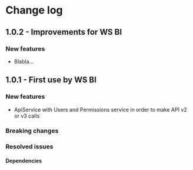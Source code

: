 # Change log

## 1.0.2 - Improvements for WS BI

### New features
 - Blabla...

## 1.0.1 - First use by  WS BI

### New features
 - ApiService with Users and Permissions service in order to make API v2 or v3 calls

### Breaking changes

### Resolved issues

#### Dependencies
